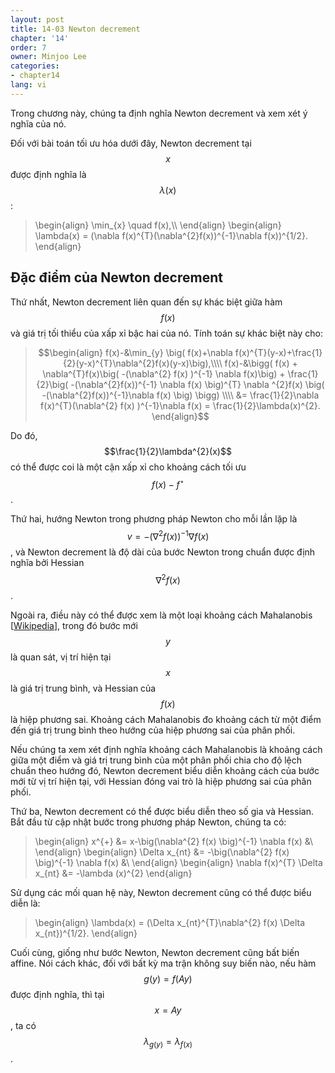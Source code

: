 ```yaml
---
layout: post
title: 14-03 Newton decrement
chapter: '14'
order: 7
owner: Minjoo Lee
categories:
- chapter14
lang: vi
---
```

<script type="text/x-mathjax-config">
MathJax.Hub.Config({
    displayAlign: "center"
});
</script>

Trong chương này, chúng ta định nghĩa Newton decrement và xem xét ý nghĩa của nó.

Đối với bài toán tối ưu hóa dưới đây, Newton decrement tại $$x$$ được định nghĩa là $$\lambda(x)$$:

>\begin{align}
>\min_{x} \quad f(x),\\\\
>\end{align}
>\begin{align}
>\lambda(x) = (\nabla f(x)^{T}(\nabla^{2}f(x))^{-1}\nabla f(x))^{1/2}.
>\end{align}

## Đặc điểm của Newton decrement
Thứ nhất, Newton decrement liên quan đến sự khác biệt giữa hàm $$f(x)$$ và giá trị tối thiểu của xấp xỉ bậc hai của nó. Tính toán sự khác biệt này cho:
>$$\begin{align}
>f(x)-&\min_{y} \big( f(x)+\nabla f(x)^{T}(y-x)+\frac{1}{2}(y-x)^{T}\nabla^{2}f(x)(y-x)\big),\\\\
>f(x)-&\bigg( f(x) + \nabla^{T}f(x)\big( -(\nabla^{2} f(x) )^{-1} \nabla f(x)\big) + \frac{1}{2}\big( -(\nabla^{2}f(x))^{-1} \nabla f(x) \big)^{T} \nabla ^{2}f(x) \big( -(\nabla^{2}f(x))^{-1}\nabla f(x) \big) \bigg) \\\\ 
>&= \frac{1}{2}\nabla f(x)^{T}(\nabla^{2} f(x) )^{-1}\nabla f(x) = \frac{1}{2}\lambda(x)^{2}.
>\end{align}$$

Do đó, $$\frac{1}{2}\lambda^{2}(x)$$ có thể được coi là một cận xấp xỉ cho khoảng cách tối ưu $$f(x)-f^{\star}$$.

Thứ hai, hướng Newton trong phương pháp Newton cho mỗi lần lặp là $$v = -(\nabla^{2}f(x))^{-1}\nabla f(x)$$, và Newton decrement là độ dài của bước Newton trong chuẩn được định nghĩa bởi Hessian $$\nabla^{2}f(x)$$.

Ngoài ra, điều này có thể được xem là một loại khoảng cách Mahalanobis [[Wikipedia](https://en.wikipedia.org/wiki/Mahalanobis_distance)], trong đó bước mới $$y$$ là quan sát, vị trí hiện tại $$x$$ là giá trị trung bình, và Hessian của $$f(x)$$ là hiệp phương sai. Khoảng cách Mahalanobis đo khoảng cách từ một điểm đến giá trị trung bình theo hướng của hiệp phương sai của phân phối.

Nếu chúng ta xem xét định nghĩa khoảng cách Mahalanobis là khoảng cách giữa một điểm và giá trị trung bình của một phân phối chia cho độ lệch chuẩn theo hướng đó, Newton decrement biểu diễn khoảng cách của bước mới từ vị trí hiện tại, với Hessian đóng vai trò là hiệp phương sai của phân phối.

Thứ ba, Newton decrement có thể được biểu diễn theo số gia và Hessian. Bắt đầu từ cập nhật bước trong phương pháp Newton, chúng ta có:
>\begin{align}
>x^{+} &= x-\big(\nabla^{2} f(x) \big)^{-1} \nabla f(x) &\\ 
>\end{align}
>\begin{align}
>\Delta x_{nt} &= -\big(\nabla^{2} f(x) \big)^{-1} \nabla f(x) &\\
>\end{align}
>\begin{align}
>\nabla f(x)^{T} \Delta x_{nt} &= -\lambda (x)^{2}
>\end{align}

Sử dụng các mối quan hệ này, Newton decrement cũng có thể được biểu diễn là:
>\begin{align}
>\lambda(x) = (\Delta x_{nt}^{T}\nabla^{2} f(x) \Delta x_{nt})^{1/2}.
>\end{align}


Cuối cùng, giống như bước Newton, Newton decrement cũng bất biến affine. Nói cách khác, đối với bất kỳ ma trận không suy biến nào, nếu hàm $$g(y) = f(Ay)$$ được định nghĩa, thì tại $$x = Ay$$, ta có $$\lambda_{g(y)} = \lambda_{f(x)}$$.